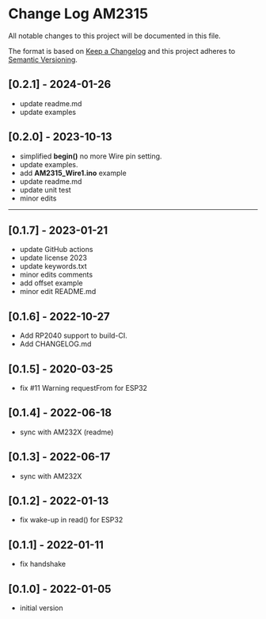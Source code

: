 # Change Log AM2315

All notable changes to this project will be documented in this file.

The format is based on [Keep a Changelog](http://keepachangelog.com/)
and this project adheres to [Semantic Versioning](http://semver.org/).


## [0.2.1] - 2024-01-26
- update readme.md
- update examples


## [0.2.0] - 2023-10-13
- simplified **begin()** no more Wire pin setting.
- update examples.
- add **AM2315_Wire1.ino** example
- update readme.md
- update unit test
- minor edits

----

## [0.1.7] - 2023-01-21
- update GitHub actions
- update license 2023
- update keywords.txt
- minor edits comments
- add offset example 
- minor edit README.md

## [0.1.6] - 2022-10-27
- Add RP2040 support to build-CI.
- Add CHANGELOG.md

## [0.1.5] - 2020-03-25
- fix #11 Warning requestFrom for ESP32

## [0.1.4] - 2022-06-18
- sync with AM232X (readme)

## [0.1.3] - 2022-06-17
-  sync with AM232X

## [0.1.2] - 2022-01-13
-  fix wake-up in read() for ESP32

## [0.1.1] - 2022-01-11
-  fix handshake

## [0.1.0] - 2022-01-05
-  initial version

